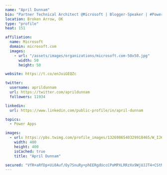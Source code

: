 ```yaml
---
name: "April Dunnam"
bio: "Partner Technical Architect @Microsoft | Blogger-Speaker | #PowerApps, #PowerAutomate, #Office365, #SharePoint | #WIT | #Karaoke Queen"
location: Broken Arrow, OK
type: "profile"
heat: 151

affiliation:
  name: Microsoft
  domain: microsoft.com
  images:
    - url: "/assets/images/organizations/microsoft.com-50x50.jpg"
      width: 50
      height: 50

website: https://t.co/enJuiGEQZc

twitter:
  username: aprildunnam
  url: https://twitter.com/aprildunnam
  followers: 11934

linkedin:
  url: https://www.linkedin.com/public-profile/in/april-dunnam

topics:
  - Power Apps

images:
  - url: https://pbs.twimg.com/profile_images/1326986540329918465/W_IJ6Ih2_400x400.jpg
    width: 400
    height: 400
    isCached: true
    title: "April Dunnam"

secured: "VfR+aRfDp+Ui0Auf/Oy7SnuRy+phEERgdUccCPoMPXLRRzXx9WjUJJT4+CStMTQ4XSn79ly/vwOMPZU/4z+UvVXxVkJgwbENJPDKB3hgkwEXA+RO3zvduIvx9xy5HZy9MfWPrma9itj0c1KrLT5HTHwRRkGh2YfGrxTYvOTw5UOh/Fjzorr62/vPozGpT00QXFoPlghAbb7YUVvTFkRD7webmrk8nIbjkWd0r9RNgInyS6vQVMRMsc9rNqOjBCMXnVe2hFRkUczsFl/QTi1MberA2TQ+fmbqc2XSFkYVSd4ahRg8kZFOnoy46qnWLuC5/xQSNdaCC44OR+FHp4pedDwPg6jDIXtLfo5rPO4dj245GkKpzqzekNDB+mkifJ41Me3TsfXuyPcxRq+aIB+TTBvXmuscjrdVmj2FFQ/xfrc=;vDLaAblfUi5+WvdLG2QFQQ=="
---
```


